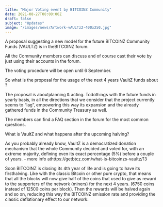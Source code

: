 ```yaml
---
title: "Major Voting event by BITCOINZ Community"
date: 2021-08-27T00:00:00Z
draft: false
subject: "Updates"
image: "/images/news/Artwork-vAULTz2-400x250.jpg"
---
```


A proposal suggesting a new model for the future BITCOINZ Community Funds (VAULTZ) is in theBITCOINZ forum.

All the Community members can discuss and of course cast their vote by just using their accounts in the forum.

The voting procedure will be open until 6 September.

So what is the proposal for the usage of the next 4 years VaultZ funds about ?

The proposal is aboutplanning & acting. Todothings with the future funds in yearly basis, in all the directions that we consider that the project currently seems to “lag”, empowering this way its expansion and the already gathered funds in the Community Treasury as well.

The members can find a FAQ section in the forum for the most common questions.

What is VaultZ and what happens after the upcoming halving?

As you probably already know, VaultZ is a democratized donation mechanism that the whole Community decided and voted for, with an extreme majority, defining even its exact percentage (5%) before a couple of years. – more info athttps://getbtcz.com/what-is-bitcoinzs-vaultz/13

Soon BITCOINZ is closing its 4th year of life and is going to have its firsthalving. Like with the classic Bitcoin or other pure crypto, that means that all the blocks will now give half of the coins that used to give as reward to the supporters of the network (miners) for the next 4 years. (6750 coins instead of 12500 coins per block). Then the rewards will be halved again and so on, reducing this way the BITCOINZ emission rate and providing the classic deflationary effect to our network.
